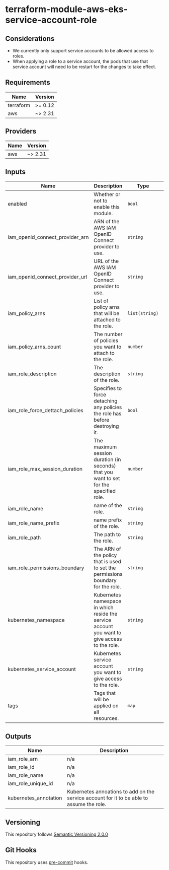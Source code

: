 # terraform-module-aws-eks-service-account-role

## Considerations

* We currently only support service accounts to be allowed access to roles.
* When applying a role to a service account, the pods that use that service account will need to be restart for the changes to take effect.

<!-- BEGINNING OF PRE-COMMIT-TERRAFORM DOCS HOOK -->
## Requirements

| Name | Version |
|------|---------|
| terraform | >= 0.12 |
| aws | ~> 2.31 |

## Providers

| Name | Version |
|------|---------|
| aws | ~> 2.31 |

## Inputs

| Name | Description | Type | Default | Required |
|------|-------------|------|---------|:--------:|
| enabled | Whether or not to enable this module. | `bool` | `true` | no |
| iam\_openid\_connect\_provider\_arn | ARN of the AWS IAM OpenID Connect provider to use. | `string` | n/a | yes |
| iam\_openid\_connect\_provider\_url | URL of the AWS IAM OpenID Connect provider to use. | `string` | n/a | yes |
| iam\_policy\_arns | List of policy arns that will be attached to the role. | `list(string)` | n/a | yes |
| iam\_policy\_arns\_count | The number of policies you want to attach to the role. | `number` | n/a | yes |
| iam\_role\_description | The description of the role. | `string` | `null` | no |
| iam\_role\_force\_dettach\_policies | Specifies to force detaching any policies the role has before destroying it. | `bool` | `null` | no |
| iam\_role\_max\_session\_duration | The maximum session duration (in seconds) that you want to set for the specified role. | `number` | `null` | no |
| iam\_role\_name | name of the role. | `string` | `null` | no |
| iam\_role\_name\_prefix | name prefix of the role. | `string` | `"external-role"` | no |
| iam\_role\_path | The path to the role. | `string` | `null` | no |
| iam\_role\_permissions\_boundary | The ARN of the policy that is used to set the permissions boundary for the role. | `string` | `null` | no |
| kubernetes\_namespace | Kubernetes namespace in which reside the service account you want to give access to the role. | `string` | n/a | yes |
| kubernetes\_service\_account | Kubernetes service account you want to give access to the role. | `string` | n/a | yes |
| tags | Tags that will be applied on all resources. | `map` | `{}` | no |

## Outputs

| Name | Description |
|------|-------------|
| iam\_role\_arn | n/a |
| iam\_role\_id | n/a |
| iam\_role\_name | n/a |
| iam\_role\_unique\_id | n/a |
| kubernetes\_annotation | Kubernetes annoations to add on the service account for it to be able to assume the role. |

<!-- END OF PRE-COMMIT-TERRAFORM DOCS HOOK -->

## Versioning
This repository follows [Semantic Versioning 2.0.0](https://semver.org/)

## Git Hooks
This repository uses [pre-commit](https://pre-commit.com/) hooks.
